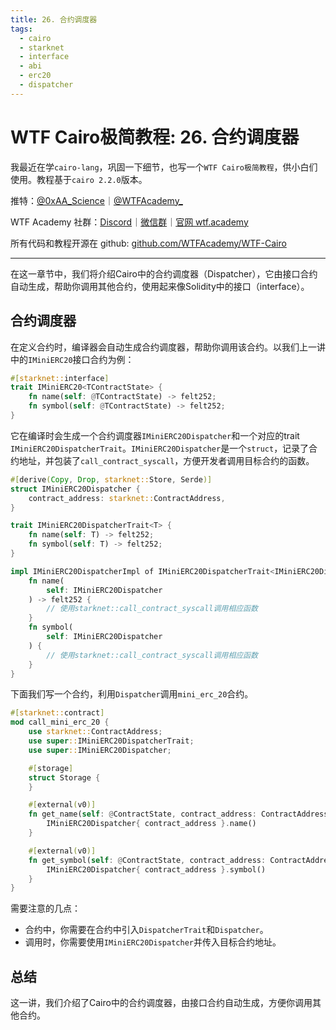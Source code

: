```yaml
---
title: 26. 合约调度器
tags:
  - cairo
  - starknet
  - interface
  - abi
  - erc20
  - dispatcher
---
```


# WTF Cairo极简教程: 26. 合约调度器

我最近在学`cairo-lang`，巩固一下细节，也写一个`WTF Cairo极简教程`，供小白们使用。教程基于`cairo 2.2.0`版本。

推特：[@0xAA_Science](https://twitter.com/0xAA_Science)｜[@WTFAcademy_](https://twitter.com/WTFAcademy_)

WTF Academy 社群：[Discord](https://discord.gg/5akcruXrsk)｜[微信群](https://docs.google.com/forms/d/e/1FAIpQLSe4KGT8Sh6sJ7hedQRuIYirOoZK_85miz3dw7vA1-YjodgJ-A/viewform?usp=sf_link)｜[官网 wtf.academy](https://wtf.academy)

所有代码和教程开源在 github: [github.com/WTFAcademy/WTF-Cairo](https://github.com/WTFAcademy/WTF-Cairo)

---

在这一章节中，我们将介绍Cairo中的合约调度器（Dispatcher），它由接口合约自动生成，帮助你调用其他合约，使用起来像Solidity中的接口（interface）。

## 合约调度器

在定义合约时，编译器会自动生成合约调度器，帮助你调用该合约。以我们上一讲中的`IMiniERC20`接口合约为例：

```rust
#[starknet::interface]
trait IMiniERC20<TContractState> {
    fn name(self: @TContractState) -> felt252;
    fn symbol(self: @TContractState) -> felt252;
}
```

它在编译时会生成一个合约调度器`IMiniERC20Dispatcher`和一个对应的trait `IMiniERC20DispatcherTrait`。`IMiniERC20Dispatcher`是一个`struct`，记录了合约地址，并包装了`call_contract_syscall`，方便开发者调用目标合约的函数。

```rust
#[derive(Copy, Drop, starknet::Store, Serde)]
struct IMiniERC20Dispatcher {
    contract_address: starknet::ContractAddress,
}

trait IMiniERC20DispatcherTrait<T> {
    fn name(self: T) -> felt252;
    fn symbol(self: T) -> felt252;
}

impl IMiniERC20DispatcherImpl of IMiniERC20DispatcherTrait<IMiniERC20Dispatcher> {
    fn name(
        self: IMiniERC20Dispatcher
    ) -> felt252 { 
        // 使用starknet::call_contract_syscall调用相应函数
    }
    fn symbol(
        self: IMiniERC20Dispatcher
    ) {         
        // 使用starknet::call_contract_syscall调用相应函数
    }
}
```

下面我们写一个合约，利用`Dispatcher`调用`mini_erc_20`合约。

```rust
#[starknet::contract]
mod call_mini_erc_20 {
    use starknet::ContractAddress;
    use super::IMiniERC20DispatcherTrait;
    use super::IMiniERC20Dispatcher;

    #[storage]
    struct Storage {
    }

    #[external(v0)]
    fn get_name(self: @ContractState, contract_address: ContractAddress) -> felt252 {
        IMiniERC20Dispatcher{ contract_address }.name()
    }

    #[external(v0)]
    fn get_symbol(self: @ContractState, contract_address: ContractAddress) -> felt252 {
        IMiniERC20Dispatcher{ contract_address }.symbol()
    }
}
```

需要注意的几点：
- 合约中，你需要在合约中引入`DispatcherTrait`和`Dispatcher`。
- 调用时，你需要使用`IMiniERC20Dispatcher`并传入目标合约地址。

## 总结

这一讲，我们介绍了Cairo中的合约调度器，由接口合约自动生成，方便你调用其他合约。